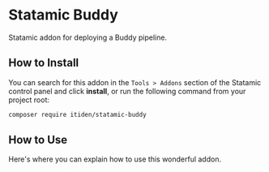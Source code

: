 # Statamic Buddy

Statamic addon for deploying a Buddy pipeline.

## How to Install

You can search for this addon in the `Tools > Addons` section of the Statamic control panel and click **install**, or run the following command from your project root:

``` bash
composer require itiden/statamic-buddy
```

## How to Use

Here's where you can explain how to use this wonderful addon.
